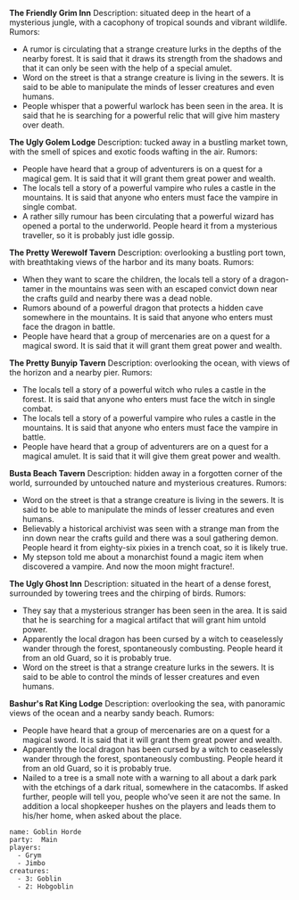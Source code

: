 **The Friendly Grim Inn**
Description: situated deep in the heart of a mysterious jungle, with a cacophony of tropical sounds and vibrant wildlife.
Rumors: 
- A rumor is circulating that a strange creature lurks in the depths of the nearby forest. It is said that it draws its strength from the shadows and that it can only be seen with the help of a special amulet.
- Word on the street is that a strange creature is living in the sewers. It is said to be able to manipulate the minds of lesser creatures and even humans.
- People whisper that a powerful warlock has been seen in the area. It is said that he is searching for a powerful relic that will give him mastery over death.

**The Ugly Golem Lodge**
Description: tucked away in a bustling market town, with the smell of spices and exotic foods wafting in the air.
Rumors: 
- People have heard that a group of adventurers is on a quest for a magical gem. It is said that it will grant them great power and wealth.
- The locals tell a story of a powerful vampire who rules a castle in the mountains. It is said that anyone who enters must face the vampire in single combat.
- A rather silly rumour has been circulating that a powerful wizard has opened a portal to the underworld. People heard it from a mysterious traveller, so it is probably just idle gossip.

**The Pretty Werewolf Tavern**
Description: overlooking a bustling port town, with breathtaking views of the harbor and its many boats.
Rumors: 
- When they want to scare the children, the locals tell a story of a dragon-tamer in the mountains was seen with an escaped convict down near the crafts guild and nearby there was a dead noble.
- Rumors abound of a powerful dragon that protects a hidden cave somewhere in the mountains. It is said that anyone who enters must face the dragon in battle.
- People have heard that a group of mercenaries are on a quest for a magical sword. It is said that it will grant them great power and wealth.

**The Pretty Bunyip Tavern**
Description: overlooking the ocean, with views of the horizon and a nearby pier.
Rumors: 
- The locals tell a story of a powerful witch who rules a castle in the forest. It is said that anyone who enters must face the witch in single combat.
- The locals tell a story of a powerful vampire who rules a castle in the mountains. It is said that anyone who enters must face the vampire in battle.
- People have heard that a group of adventurers are on a quest for a magical amulet. It is said that it will give them great power and wealth.

**Busta Beach Tavern**
Description: hidden away in a forgotten corner of the world, surrounded by untouched nature and mysterious creatures.
Rumors: 
- Word on the street is that a strange creature is living in the sewers. It is said to be able to manipulate the minds of lesser creatures and even humans.
- Believably a historical archivist was seen with a strange man from the inn down near the crafts guild and there was a soul gathering demon. People heard it from eighty-six pixies in a trench coat, so it is likely true.
- My stepson told me about a monarchist found a magic item when discovered a vampire. And now the moon might fracture!.

**The Ugly Ghost Inn**
Description: situated in the heart of a dense forest, surrounded by towering trees and the chirping of birds.
Rumors: 
- They say that a mysterious stranger has been seen in the area. It is said that he is searching for a magical artifact that will grant him untold power.
- Apparently the local dragon has been cursed by a witch to ceaselessly wander through the forest, spontaneously combusting. People heard it from an old Guard, so it is probably true.
- Word on the street is that a strange creature lurks in the sewers. It is said to be able to control the minds of lesser creatures and even humans.

**Bashur's Rat King Lodge**
Description: overlooking the sea, with panoramic views of the ocean and a nearby sandy beach.
Rumors: 
- People have heard that a group of mercenaries are on a quest for a magical sword. It is said that it will grant them great power and wealth.
- Apparently the local dragon has been cursed by a witch to ceaselessly wander through the forest, spontaneously combusting. People heard it from an old Guard, so it is probably true.
- Nailed to a tree is a small note with a warning to all about a dark park with the etchings of a dark ritual, somewhere in the catacombs. If asked further, people will tell you, people who’ve seen it are not the same. In addition a local shopkeeper hushes on the players and leads them to his/her home, when asked about the place.

```encounter
name: Goblin Horde
party:  Main
players:
  - Grym
  - Jimbo
creatures:
  - 3: Goblin
  - 2: Hobgoblin
```
